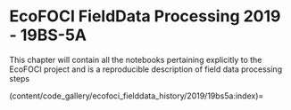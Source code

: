 # EcoFOCI FieldData Processing 2019 - 19BS-5A

This chapter will contain all the notebooks pertaining explicitly to the EcoFOCI project and is a reproducible description of field data processing steps

(content/code_gallery/ecofoci_fielddata_history/2019/19bs5a:index)=